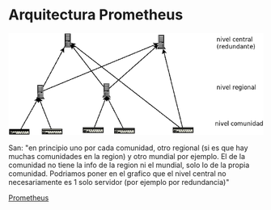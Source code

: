 # Arquitectura Prometheus

![Arquitectura Prometheus](img/arquitectura.prometheus.png)

San: "en principio uno por cada comunidad, otro regional (si es que hay muchas comunidades en la region) y otro mundial por ejemplo. El de la comunidad no tiene la info de la region ni el mundial, solo lo de la propia comunidad. Podriamos poner en el grafico que el nivel central no necesariamente es 1 solo servidor (por ejemplo por redundancia)"

[Prometheus](https://prometheus.io)
